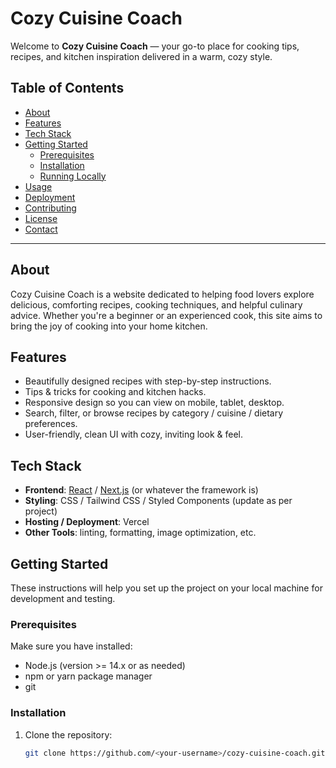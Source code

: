 # Cozy Cuisine Coach

Welcome to **Cozy Cuisine Coach** — your go-to place for cooking tips, recipes, and kitchen inspiration delivered in a warm, cozy style.

## Table of Contents

- [About](#about)  
- [Features](#features)  
- [Tech Stack](#tech-stack)  
- [Getting Started](#getting-started)  
  - [Prerequisites](#prerequisites)  
  - [Installation](#installation)  
  - [Running Locally](#running-locally)  
- [Usage](#usage)  
- [Deployment](#deployment)  
- [Contributing](#contributing)  
- [License](#license)  
- [Contact](#contact)

---

## About

Cozy Cuisine Coach is a website dedicated to helping food lovers explore delicious, comforting recipes, cooking techniques, and helpful culinary advice. Whether you're a beginner or an experienced cook, this site aims to bring the joy of cooking into your home kitchen.

## Features

- Beautifully designed recipes with step-by-step instructions.  
- Tips & tricks for cooking and kitchen hacks.  
- Responsive design so you can view on mobile, tablet, desktop.  
- Search, filter, or browse recipes by category / cuisine / dietary preferences.  
- User-friendly, clean UI with cozy, inviting look & feel.

## Tech Stack

- **Frontend**: [React](https://reactjs.org/) / [Next.js](https://nextjs.org/) (or whatever the framework is)  
- **Styling**: CSS / Tailwind CSS / Styled Components (update as per project)  
- **Hosting / Deployment**: Vercel  
- **Other Tools**: linting, formatting, image optimization, etc.

## Getting Started

These instructions will help you set up the project on your local machine for development and testing.

### Prerequisites

Make sure you have installed:

- Node.js (version >= 14.x or as needed)  
- npm or yarn package manager  
- git

### Installation

1. Clone the repository:  
   ```bash
   git clone https://github.com/<your-username>/cozy-cuisine-coach.git
